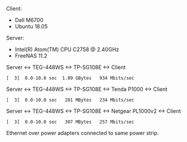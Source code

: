 
Client:

 - Dell M6700
 - Ubuntu 18.05

Server:

 - Intel(R) Atom(TM) CPU  C2758  @ 2.40GHz
 - FreeNAS 11.2

Server <-> TEG-448WS <-> TP-SG108E <-> Client

    [  3]  0.0-10.0 sec  1.09 GBytes   934 Mbits/sec

Server <-> TEG-448WS <-> TP-SG108E <-> Tenda P1000 <-> Client

    [  3]  0.0-10.0 sec   281 MBytes   234 Mbits/sec

Server <-> TEG-448WS <-> TP-SG108E <-> Netgear PL1000v2 <-> Client

    [  3]  0.0-10.0 sec   307 MBytes   257 Mbits/sec

Ethernet over power adapters connected to same power strip.


